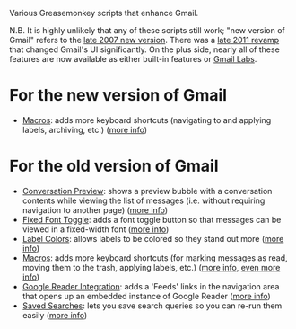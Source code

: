 Various Greasemonkey scripts that enhance Gmail.

N.B. It is highly unlikely that any of these scripts still work; "new version of Gmail" refers to the [late 2007 new version](http://gmailblog.blogspot.com/2007/10/code-changes-to-prepare-gmail-for.html). There was a [late 2011 revamp](http://gmailblog.blogspot.com/2011/11/gmails-new-look.html) that changed Gmail's UI significantly. On the plus side, nearly all of these features are now available as either built-in features or [Gmail  Labs](http://support.google.com/mail/bin/answer.py?hl=en&answer=29418).

# For the new version of Gmail

  * [Macros](https://github.com/mihaip/gmail-greasemonkey/blob/master/scripts/gmail-new-macros.user.js): adds more keyboard shortcuts (navigating to and applying labels, archiving, etc.) ([more info](http://blog.persistent.info/2007/11/macros-for-new-version-of-gmail.html))

# For the old version of Gmail

  * [Conversation Preview](https://github.com/mihaip/gmail-greasemonkey/blob/master/scripts/gmail-conversation-preview.user.js): shows a preview bubble with a conversation contents while viewing the list of messages (i.e. without requiring navigation to another page) ([more info](http://blog.persistent.info/2005/08/gmail-conversation-preview-bubbles.html))
  * [Fixed Font Toggle](https://github.com/mihaip/gmail-greasemonkey/blob/master/scripts/gmail-font-toggle.user.js): adds a font toggle button so that messages can be viewed in a fixed-width font ([more info](http://blog.persistent.info/2005/03/adding-persistent-searches-to-gmail.html))
  * [Label Colors](https://github.com/mihaip/gmail-greasemonkey/blob/master/scripts/gmail-label-colors.user.js): allows labels to be colored so they stand out more ([more info](http://blog.persistent.info/2005/12/greasemonkey-christmas.html))
  * [Macros](https://github.com/mihaip/gmail-greasemonkey/blob/master/scripts/gmail-macros.user.js): adds more keyboard shortcuts (for marking messages as read, moving them to the trash, applying labels, etc.) ([more info](http://blog.persistent.info/2005/12/greasemonkey-christmas.html), [even more info](http://blog.persistent.info/2006/11/greasemonkey-script-updates.html))
  * [Google Reader Integration](https://github.com/mihaip/gmail-greasemonkey/blob/master/scripts/gmail-reader.user.js): adds a 'Feeds' links in the navigation area that opens up an embedded instance of Google Reader ([more info](http://blog.persistent.info/2006/10/google-reader-redux.html))
  * [Saved Searches](https://github.com/mihaip/gmail-greasemonkey/blob/master/scripts/gmail-saved-searches.user.js): lets you save search queries so you can re-run them easily ([more info](http://blog.persistent.info/2005/03/adding-persistent-searches-to-gmail.html))